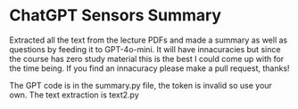 # ChatGPT Sensors Summary
Extracted all the text from the lecture PDFs and made a summary as well as questions by feeding it to GPT-4o-mini. It will have innacuracies but since the course has zero study material this is the best I could come up with for the time being. 
If you find an innacuracy please make a pull request, thanks!

The GPT code is in the summary.py file, the token is invalid so use your own.
The text extraction is text2.py
